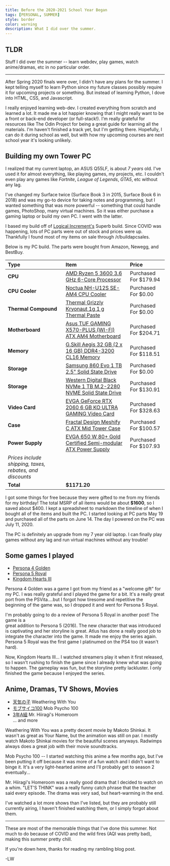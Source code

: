 ```yaml
---
title: Before the 2020-2021 School Year Began 
tags: [PERSONAL, SUMMER] 
style: border 
color: warning 
description: What I did over the summer. 
---
```


## TLDR
Stuff I did over the summer -- learn webdev, play games, watch anime/dramas,
etc in no particular order. 

___


After Spring 2020 finals were over, I didn't have any plans for the summer.
I kept telling myself to learn Python since my future classes
possibly require it for upcoming projects or something. But instead of learning 
Python, I dove into HTML, CSS, and Javascript. 

I really enjoyed learning web-dev. I created everything from
scratch and learned a lot. It made me a lot happier knowing that I might
really want to be a front or back-end developer (or full-stack!). I'm really
grateful for resources like The Odin Project for being a great guide for
learning all the materials. I'm haven't finished a track yet, but I'm
getting there. Hopefully, I can do it during school as well, but with how
my upcoming courses are next school year it's looking unlikely.  

## Building my own Tower PC
I realized that my current laptop, an ASUS Q55LF, is about *7 years* old. 
I've used it for almost everything, like playing games, my projects,
etc. I couldn't even play any games like *Fortnite*, *League of Legends*,
*GTA5*, etc without any lag.

I've changed my Surface twice (Surface Book 3 in 2015, Surface Book 6 
in 2018) and was my go-to device for taking notes and programming, but
I wanted something that was more powerful -- something that could handle games,
PhotoShop, many virtual machines. So it was either purchase a gaming laptop or
build my own PC. I went with the latter.

I based my build off of [Logical Increment's](https://www.logicalincrements.com/) 
Superb build. Since COVID was happening, lots of PC parts were out of stock and
prices were up. Thankfully I found most of my items on sale through
/r/buildapcsales.

Below is my PC build. The parts were bought from Amazon, Newegg, and BestBuy.

Type|Item|Price
:----|:----|:----
**CPU** | [AMD Ryzen 5 3600 3.6 GHz 6-Core Processor](https://pcpartpicker.com/product/9nm323/amd-ryzen-5-3600-36-thz-6-core-processor-100-100000031box) | Purchased For $179.94 
**CPU Cooler** | [Noctua NH-U12S SE-AM4 CPU Cooler](https://pcpartpicker.com/product/7dTrxr/noctua-nh-u12s-se-am4-cpu-cooler-nh-u12s-se-am4) | Purchased For $0.00 
**Thermal Compound** | [Thermal Grizzly Kryonaut 1g 1 g Thermal Paste](https://pcpartpicker.com/product/XHqbt6/thermal-grizzly-kryonaut-1g-1g-thermal-paste-tg-k-001-rs) | Purchased For $0.00 
**Motherboard** | [Asus TUF GAMING X570-PLUS (WI-FI) ATX AM4 Motherboard](https://pcpartpicker.com/product/dmGnTW/asus-tuf-gaming-x570-plus-wi-fi-atx-am4-motherboard-tuf-gaming-x570-plus-wi-fi) | Purchased For $204.71 
**Memory** | [G.Skill Aegis 32 GB (2 x 16 GB) DDR4-3200 CL16 Memory](https://pcpartpicker.com/product/8BLwrH/gskill-aegis-32-gb-2-x-16-gb-ddr4-3200-memory-f4-3200c16d-32gis) | Purchased For $118.51 
**Storage** | [Samsung 860 Evo 1 TB 2.5" Solid State Drive](https://pcpartpicker.com/product/yzfhP6/samsung-860-evo-1tb-25-solid-state-drive-mz-76e1t0bam) | Purchased For $0.00 
**Storage** | [Western Digital Black NVMe 1 TB M.2-2280 NVME Solid State Drive](https://pcpartpicker.com/product/2K22FT/western-digital-black-nvme-1tb-m2-2280-solid-state-drive-wds100t2x0c) | Purchased For $130.91 
**Video Card** | [EVGA GeForce RTX 2060 6 GB KO ULTRA GAMING Video Card](https://pcpartpicker.com/product/2H7p99/evga-geforce-rtx-2060-6-gb-ko-ultra-gaming-video-card-06g-p4-2068-kr) | Purchased For $328.63 
**Case** | [Fractal Design Meshify C ATX Mid Tower Case](https://pcpartpicker.com/product/fPzkcf/fractal-design-meshify-c-atx-mid-tower-case-fd-ca-mesh-c-bko) | Purchased For $100.57 
**Power Supply** | [EVGA 650 W 80+ Gold Certified Semi-modular ATX Power Supply](https://pcpartpicker.com/product/kz7CmG/evga-power-supply-210gq0650) | Purchased For $107.93 
 | *Prices include shipping, taxes, rebates, and discounts* |
 | **Total** | **$1171.20**

I got some things for free because they were gifted to me from
my friends for my birthday! The total MSRP of all items would be about 
**$1600**, so I saved about $400. I kept a spreadsheet
to markdown the timeline of when I bought all of the items and built the PC.
I started looking at PC parts May 19 and purchased all of the parts on June 14. 
The day I powered on the PC was July 11, 2020. 


The PC is definitely an upgrade from my 7 year old laptop. I can finally play
games without any lag and run virtual machines without any trouble!

## Some games I played 
* [Persona 4 Golden](https://store.steampowered.com/app/1113000/Persona_4_Golden/)
* [Persona 5 Royal](https://atlus.com/p5r/lang/en/)
* [Kingdom Hearts III](https://www.kingdomhearts.com/3/us/home/)

Persona 4 Golden was a game I got from my friend as a "welcome gift" for my PC.
I was really grateful and I played the game for a bit. It's a really great 
port from the PSVita....but I forgot how tiresome and repetitive the beginning 
of the game was, so I dropped it and went for Persona 5 Royal.

I'm probably going to do a review of Persona 5 Royal in another post! 
The game is a  
great addition to Persona 5 (2016). The new character that was introduced is 
captivating and her storyline is great. Atlus has done a really good job to
integrate the character into the game. It made me enjoy the series again.
Persona 5 Royal was the first game I platinumed on the PS4 too (it wasn't 
hard). 

Now, Kingdom Hearts III... I watched streamers play it when it first
released, so I wasn't rushing to finish the game since I already knew what was
going to happen. The gameplay was fun, but the storyline pretty lackluster. 
I only finished the game because I enjoyed the series. 


## Anime, Dramas, TV Shows, Movies
* [天気の子](https://myanimelist.net/anime/38826/tenki_no_ko) Weathering With You
* [モブサイコ100](https://myanimelist.net/anime/32182/Mob_Psycho_100) Mob Psycho 100
* [3年A組](https://wiki.d-addicts.com/3_nen_A_gumi) Mr. Hiiragi's Homeroom <br>
... and more

Weathering With You was a pretty decent movie by Makoto Shinkai. It wasn't
as great as Your Name, but the animation was still on par. I mostly watch
Makoto Shinkai movies for the beautiful scenes anyways. 
Radwimps always does a great job with their movie soundtracks. 

Mob Psycho 100 -- I started watching this anime a few months ago, but I've
been putting it off because it was more of a fun watch and I didn't want to
binge it. It's a very light-hearted anime and I'll probably get to season 2
eventually...

Mr. Hiiragi's Homeroom was a really good drama that I decided to watch on
a whim. "LET'S THINK" was a really funny catch phrase that the teacher
said every episode. The drama was very sad, but heart-warming in the end.

I've watched a lot more shows than I've listed, but they are probably still 
currently airing, I haven't finished watching them, or I simply forgot
about them. 

___

These are most of the memorable things that I've done this summer. Not much 
to do because of COVID and the wild fires (AQI was pretty bad),
making this summer pretty chill.

If you're down here, thanks for reading my rambling blog post.

-LW

